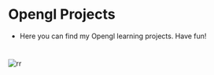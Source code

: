 # Opengl Projects
* Here you can find my Opengl learning projects. Have fun!
#
![rr](https://github.com/YuraMihailov123/OpenglGridWithRotate/blob/master/SnakeGame/snake.png)
